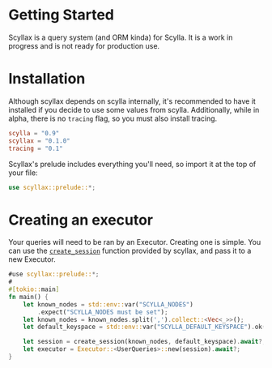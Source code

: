 # Getting Started

Scyllax is a query system (and ORM kinda) for Scylla. It is a work in progress and is not ready for production use.

# Installation
Although scyllax depends on scylla internally, it's recommended to have it installed if you decide to use some values from scylla.
Additionally, while in alpha, there is no `tracing` flag, so you must also install tracing.

```toml
scylla = "0.9"
scyllax = "0.1.0"
tracing = "0.1"
```

Scyllax's prelude includes everything you'll need, so import it at the top of your file:

```rust
use scyllax::prelude::*;
```

# Creating an executor
Your queries will need to be ran by an Executor. Creating one is simple. You can use the [`create_session`](https://docs.rs/scyllax/0.1.8-alpha/scyllax/executor/fn.create_session.html) function provided by scyllax, and pass it to a new Executor.

```rust
#use scyllax::prelude::*;
#
#[tokio::main]
fn main() {
	let known_nodes = std::env::var("SCYLLA_NODES")
		.expect("SCYLLA_NODES must be set");
    let known_nodes = known_nodes.split(',').collect::<Vec<_>>();
    let default_keyspace = std::env::var("SCYLLA_DEFAULT_KEYSPACE").ok();

    let session = create_session(known_nodes, default_keyspace).await?;
    let executor = Executor::<UserQueries>::new(session).await?;
}
```
